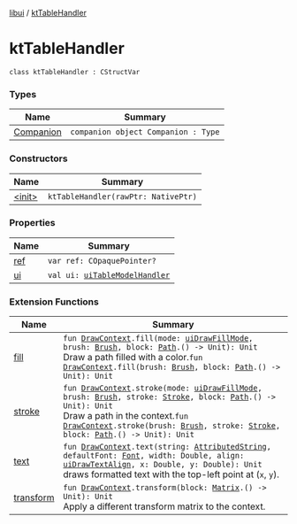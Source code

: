 [libui](../index.md) / [ktTableHandler](./index.md)

# ktTableHandler

`class ktTableHandler : CStructVar`

### Types

| Name | Summary |
|---|---|
| [Companion](-companion.md) | `companion object Companion : Type` |

### Constructors

| Name | Summary |
|---|---|
| [&lt;init&gt;](-init-.md) | `ktTableHandler(rawPtr: NativePtr)` |

### Properties

| Name | Summary |
|---|---|
| [ref](ref.md) | `var ref: COpaquePointer?` |
| [ui](ui.md) | `val ui: `[`uiTableModelHandler`](../ui-table-model-handler/index.md) |

### Extension Functions

| Name | Summary |
|---|---|
| [fill](../../libui.ktx.draw/fill.md) | `fun `[`DrawContext`](../../libui.ktx/-draw-context.md)`.fill(mode: `[`uiDrawFillMode`](../ui-draw-fill-mode.md)`, brush: `[`Brush`](../../libui.ktx.draw/-brush/index.md)`, block: `[`Path`](../../libui.ktx.draw/-path/index.md)`.() -> Unit): Unit`<br>Draw a path filled with a color.`fun `[`DrawContext`](../../libui.ktx/-draw-context.md)`.fill(brush: `[`Brush`](../../libui.ktx.draw/-brush/index.md)`, block: `[`Path`](../../libui.ktx.draw/-path/index.md)`.() -> Unit): Unit` |
| [stroke](../../libui.ktx.draw/stroke.md) | `fun `[`DrawContext`](../../libui.ktx/-draw-context.md)`.stroke(mode: `[`uiDrawFillMode`](../ui-draw-fill-mode.md)`, brush: `[`Brush`](../../libui.ktx.draw/-brush/index.md)`, stroke: `[`Stroke`](../../libui.ktx.draw/-stroke/index.md)`, block: `[`Path`](../../libui.ktx.draw/-path/index.md)`.() -> Unit): Unit`<br>Draw a path in the context.`fun `[`DrawContext`](../../libui.ktx/-draw-context.md)`.stroke(brush: `[`Brush`](../../libui.ktx.draw/-brush/index.md)`, stroke: `[`Stroke`](../../libui.ktx.draw/-stroke/index.md)`, block: `[`Path`](../../libui.ktx.draw/-path/index.md)`.() -> Unit): Unit` |
| [text](../../libui.ktx.draw/text.md) | `fun `[`DrawContext`](../../libui.ktx/-draw-context.md)`.text(string: `[`AttributedString`](../../libui.ktx.draw/-attributed-string/index.md)`, defaultFont: `[`Font`](../../libui.ktx.draw/-font/index.md)`, width: Double, align: `[`uiDrawTextAlign`](../ui-draw-text-align.md)`, x: Double, y: Double): Unit`<br>draws formatted text with the top-left point at (`x`, `y`). |
| [transform](../../libui.ktx.draw/transform.md) | `fun `[`DrawContext`](../../libui.ktx/-draw-context.md)`.transform(block: `[`Matrix`](../../libui.ktx.draw/-matrix/index.md)`.() -> Unit): Unit`<br>Apply a different transform matrix to the context. |
